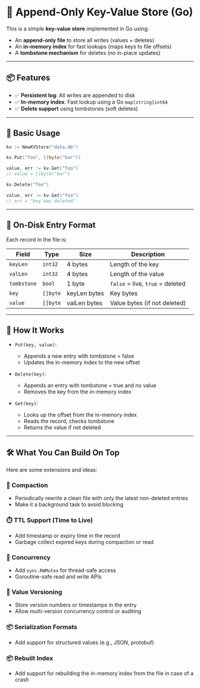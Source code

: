 # 🧠 Append-Only Key-Value Store (Go)

This is a simple **key-value store** implemented in Go using:

- An **append-only file** to store all writes (values + deletes)
- An **in-memory index** for fast lookups (maps keys to file offsets)
- A **tombstone mechanism** for deletes (no in-place updates)

---

## 📦 Features

- ✅ **Persistent log**: All writes are appended to disk
- ✅ **In-memory index**: Fast lookup using a Go `map[string]int64`
- ✅ **Delete support** using tombstones (soft deletes)

---

## 🚀 Basic Usage

```go
kv := NewKVStore("data.db")

kv.Put("foo", []byte("bar"))

value, err := kv.Get("foo")
// value = []byte("bar")

kv.Delete("foo")

value, err := kv.Get("foo")
// err = "key was deleted"
```

---

## 🧱 On-Disk Entry Format

Each record in the file is:

| Field       | Type     | Size        | Description                    |
|-------------|----------|-------------|--------------------------------|
| `keyLen`    | `int32`  | 4 bytes     | Length of the key              |
| `valLen`    | `int32`  | 4 bytes     | Length of the value            |
| `tombstone` | `bool`   | 1 byte      | `false` = live, `true` = deleted |
| `key`       | `[]byte` | keyLen bytes| Key bytes                      |
| `value`     | `[]byte` | valLen bytes| Value bytes (if not deleted)   |

---

## 🧠 How It Works

- `Put(key, value)`:
  - Appends a new entry with tombstone = false
  - Updates the in-memory index to the new offset

- `Delete(key)`:
  - Appends an entry with tombstone = true and no value
  - Removes the key from the in-memory index

- `Get(key)`:
  - Looks up the offset from the in-memory index
  - Reads the record, checks tombstone
  - Returns the value if not deleted

---

## 🛠️ What You Can Build On Top

Here are some extensions and ideas:

### 🔄 Compaction
- Periodically rewrite a clean file with only the latest non-deleted entries
- Make it a background task to avoid blocking

### ⏱️ TTL Support (Time to Live)
- Add timestamp or expiry time in the record
- Garbage collect expired keys during compaction or read

### 🧵 Concurrency
- Add `sync.RWMutex` for thread-safe access
- Goroutine-safe read and write APIs

### 🧮 Value Versioning
- Store version numbers or timestamps in the entry
- Allow multi-version concurrency control or auditing

### 📦 Serialization Formats
- Add support for structured values (e.g., JSON, protobuf)

### 📦 Rebuilt Index
- Add support for rebuilding the in-memory index from the file in case of a crash
